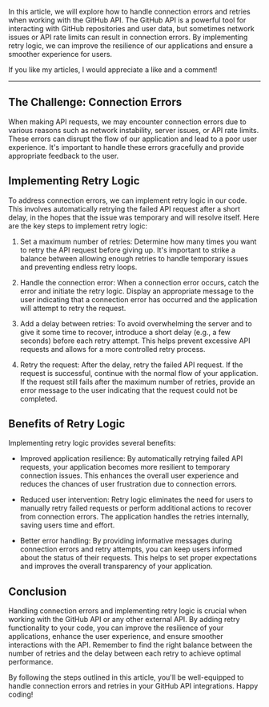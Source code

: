 In this article, we will explore how to handle connection errors and retries when working with the GitHub API. The GitHub API is a powerful tool for interacting with GitHub repositories and user data, but sometimes network issues or API rate limits can result in connection errors. By implementing retry logic, we can improve the resilience of our applications and ensure a smoother experience for users.

If you like my articles, I would appreciate a like and a comment!

---


## The Challenge: Connection Errors

When making API requests, we may encounter connection errors due to various reasons such as network instability, server issues, or API rate limits. These errors can disrupt the flow of our application and lead to a poor user experience. It's important to handle these errors gracefully and provide appropriate feedback to the user.

## Implementing Retry Logic

To address connection errors, we can implement retry logic in our code. This involves automatically retrying the failed API request after a short delay, in the hopes that the issue was temporary and will resolve itself. Here are the key steps to implement retry logic:

1. Set a maximum number of retries: Determine how many times you want to retry the API request before giving up. It's important to strike a balance between allowing enough retries to handle temporary issues and preventing endless retry loops.

2. Handle the connection error: When a connection error occurs, catch the error and initiate the retry logic. Display an appropriate message to the user indicating that a connection error has occurred and the application will attempt to retry the request.

3. Add a delay between retries: To avoid overwhelming the server and to give it some time to recover, introduce a short delay (e.g., a few seconds) before each retry attempt. This helps prevent excessive API requests and allows for a more controlled retry process.

4. Retry the request: After the delay, retry the failed API request. If the request is successful, continue with the normal flow of your application. If the request still fails after the maximum number of retries, provide an error message to the user indicating that the request could not be completed.

## Benefits of Retry Logic

Implementing retry logic provides several benefits:

- Improved application resilience: By automatically retrying failed API requests, your application becomes more resilient to temporary connection issues. This enhances the overall user experience and reduces the chances of user frustration due to connection errors.

- Reduced user intervention: Retry logic eliminates the need for users to manually retry failed requests or perform additional actions to recover from connection errors. The application handles the retries internally, saving users time and effort.

- Better error handling: By providing informative messages during connection errors and retry attempts, you can keep users informed about the status of their requests. This helps to set proper expectations and improves the overall transparency of your application.

## Conclusion

Handling connection errors and implementing retry logic is crucial when working with the GitHub API or any other external API. By adding retry functionality to your code, you can improve the resilience of your applications, enhance the user experience, and ensure smoother interactions with the API. Remember to find the right balance between the number of retries and the delay between each retry to achieve optimal performance.

By following the steps outlined in this article, you'll be well-equipped to handle connection errors and retries in your GitHub API integrations. Happy coding!
